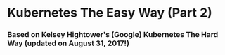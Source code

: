 # Kubernetes The Easy Way (Part 2)


### Based on Kelsey Hightower's (Google) Kubernetes The Hard Way (updated on August 31, 2017!)

